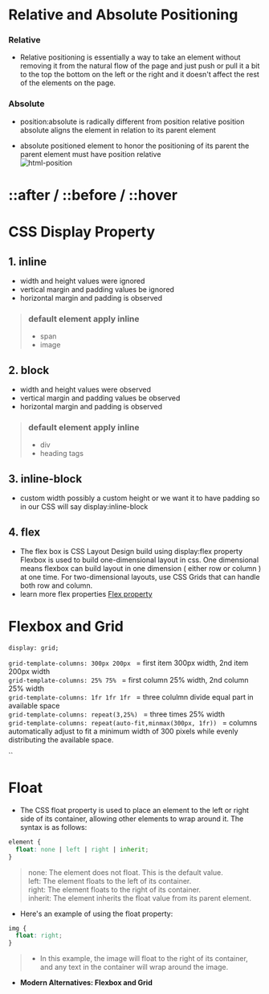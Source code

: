 # Relative and Absolute Positioning
### Relative
- Relative positioning is
  essentially a way to take an element without removing it from the natural flow of the page and just push or pull
  it a bit to the top the bottom on the left or the right and it doesn't affect the rest of the elements on the page.  

### Absolute
  - position:absolute is radically different from position relative position absolute aligns the element in relation to its parent element  

  - absolute positioned element to honor the positioning of its parent the parent element must have position relative  
  ![html-position](https://github.com/Ishan4u/clean-blog/assets/111623376/396168d5-c7a8-42f3-9475-782f2c04c95f)

  # ::after / ::before  / ::hover

  # CSS Display Property  
  ## 1. inline
  - width and height values were ignored
  - vertical margin and padding values be ignored
  - horizontal margin and padding is observed  

 > ### default element apply inline
 > - span
 > - image  


  ## 2. block
  - width and height values were observed
  - vertical margin and padding values be observed
  - horizontal margin and padding is observed

   > ### default element apply inline
   > - div
   > - heading tags  

## 3. inline-block
- custom width possibly a custom height or we want it to have padding so in our CSS will say display:inline-block

## 4. flex
- The flex box is CSS Layout Design build using display:flex property Flexbox is used to build one-dimensional layout in css. One dimensional means flexbox can build layout in one dimension ( either row or column ) at one time. For two-dimensional layouts, use CSS Grids that can handle both row and column.  
- learn more flex properties [Flex property](https://tutorial.techaltum.com/css-flexbox.html#:~:text=Flex%20is%20the%20value%20of,auto%20width%20and%20auto%20height.)

# Flexbox and Grid


`display: grid;`  

`grid-template-columns: 300px 200px ` = first item 300px width, 2nd item 200px width  
`grid-template-columns: 25% 75% ` = first column 25% width, 2nd column 25% width  
`grid-template-columns: 1fr 1fr 1fr ` = three colulmn divide equal part in available space  
`grid-template-columns: repeat(3,25%) ` = three times 25% width  
`grid-template-columns: repeat(auto-fit,minmax(300px, 1fr)) ` = columns automatically adjust to fit a minimum width of 300 pixels while evenly distributing the available space.  

``

# Float
- The CSS float property is used to place an element to the left or right side of its container, allowing other elements to wrap around it. 
The syntax is as follows:
```css
element {
  float: none | left | right | inherit;
}
```
> none: The element does not float. This is the default value.  
> left: The element floats to the left of its container.  
> right: The element floats to the right of its container.  
> inherit: The element inherits the float value from its parent element.  

- Here's an example of using the float property:
```css
img {
  float: right;
}
```
> - In this example, the image will float to the right of its container, and any text in the container will wrap around the image.

- **Modern Alternatives: Flexbox and Grid**


